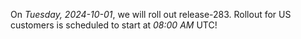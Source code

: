 On *Tuesday, 2024-10-01*, we will roll out release-283.
Rollout for US customers is scheduled to start at *08:00 AM* UTC!
